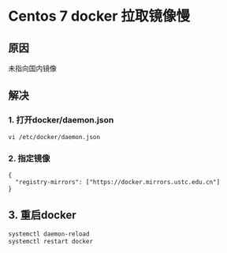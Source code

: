 # Centos 7 docker 拉取镜像慢

## 原因
未指向国内镜像

## 解决

### 1. 打开docker/daemon.json
```shell
vi /etc/docker/daemon.json
```

### 2. 指定镜像
```shell
{
  "registry-mirrors": ["https://docker.mirrors.ustc.edu.cn"]
}
```

## 3. 重启docker
```sh
systemctl daemon-reload
systemctl restart docker
```
<comment/>